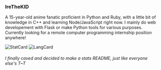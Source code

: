 ### IreTheKID

A 15-year-old anime fanatic proficient in Python and Ruby, with a little bit of knowledge in C++ and learning Node/JavaScript right now. I mainly do web developement with Flask or make Python tools for various purposes. Currently looking for a remote computer programming internship position anywhere! 

![StatCard](https://github-readme-stats.vercel.app/api?username=irethekid&count_private=true&theme=blueberry&show_icons=true&include_all_commits=false)
![LangCard](https://github-readme-stats.vercel.app/api/top-langs/?username=irethekid&layout=compact&theme=blueberry&exclude_repo=Repl.it-CSS-Index,emerald)

###### I finally caved and decided to make a stats README, just like everyone else's T~T
